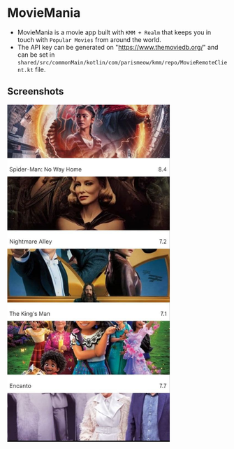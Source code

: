 # MovieMania

- MovieMania is a movie app built with `KMM + Realm` that keeps you in touch with `Popular Movies` from around the world.
- The API key can be generated on "https://www.themoviedb.org/" and can be set in `shared/src/commonMain/kotlin/com/parismeow/kmm/repo/MovieRemoteClient.kt` file.

## Screenshots

![](/screenshots/img.PNG)
